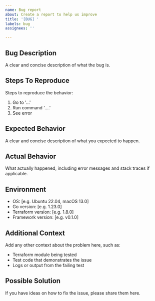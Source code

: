```yaml
---
name: Bug report
about: Create a report to help us improve
title: '[BUG] '
labels: bug
assignees: ''

---
```


## Bug Description
A clear and concise description of what the bug is.

## Steps To Reproduce
Steps to reproduce the behavior:
1. Go to '...'
2. Run command '....'
3. See error

## Expected Behavior
A clear and concise description of what you expected to happen.

## Actual Behavior
What actually happened, including error messages and stack traces if applicable.

## Environment
- OS: [e.g. Ubuntu 22.04, macOS 13.0]
- Go version: [e.g. 1.23.0]
- Terraform version: [e.g. 1.8.0]
- Framework version: [e.g. v0.1.0]

## Additional Context
Add any other context about the problem here, such as:
- Terraform module being tested
- Test code that demonstrates the issue
- Logs or output from the failing test

## Possible Solution
If you have ideas on how to fix the issue, please share them here.